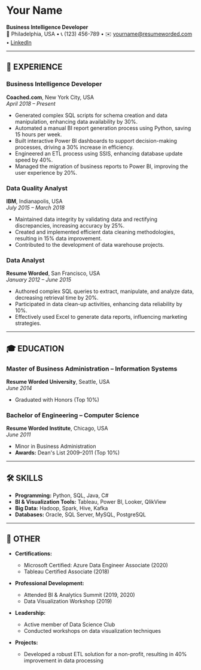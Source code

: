 # **Your Name**  
**Business Intelligence Developer**  
📍 Philadelphia, USA • 📞 (123) 456-789 • ✉️ yourname@resumeworded.com • [LinkedIn](https://linkedin.com/in/your-profile)

---

## 💼 **EXPERIENCE**

### **Business Intelligence Developer**  
**Coached.com**, New York City, USA  
*April 2018 – Present*  
- Generated complex SQL scripts for schema creation and data manipulation, enhancing data availability by 30%.  
- Automated a manual BI report generation process using Python, saving 15 hours per week.  
- Built interactive Power BI dashboards to support decision-making processes, driving a 30% increase in efficiency.  
- Engineered an ETL process using SSIS, enhancing database update speed by 40%.  
- Managed the migration of business reports to Power BI, improving the user experience by 20%.

### **Data Quality Analyst**  
**IBM**, Indianapolis, USA  
*July 2015 – March 2018*  
- Maintained data integrity by validating data and rectifying discrepancies, increasing accuracy by 25%.  
- Created and implemented efficient data cleaning methodologies, resulting in 15% data improvement.  
- Contributed to the development of data warehouse projects.

### **Data Analyst**  
**Resume Worded**, San Francisco, USA  
*January 2012 – June 2015*  
- Authored complex SQL queries to extract, manipulate, and analyze data, decreasing retrieval time by 20%.  
- Participated in data clean-up activities, enhancing data reliability by 10%.  
- Effectively used Excel to generate data reports, influencing marketing strategies.

---

## 🎓 **EDUCATION**

### **Master of Business Administration – Information Systems**  
**Resume Worded University**, Seattle, USA  
*June 2014*  
- Graduated with Honors (Top 10%)

### **Bachelor of Engineering – Computer Science**  
**Resume Worded Institute**, Chicago, USA  
*June 2011*  
- Minor in Business Administration  
- **Awards:** Dean's List 2009–2011 (Top 10%)

---

## 🛠️ **SKILLS**

- **Programming:** Python, SQL, Java, C#  
- **BI & Visualization Tools:** Tableau, Power BI, Looker, QlikView  
- **Big Data:** Hadoop, Spark, Hive, Kafka  
- **Databases:** Oracle, SQL Server, MySQL, PostgreSQL

---

## 📄 **OTHER**

- **Certifications:**  
  - Microsoft Certified: Azure Data Engineer Associate (2020)  
  - Tableau Certified Associate (2018)

- **Professional Development:**  
  - Attended BI & Analytics Summit (2019, 2020)  
  - Data Visualization Workshop (2019)

- **Leadership:**  
  - Active member of Data Science Club  
  - Conducted workshops on data visualization techniques

- **Projects:**  
  - Developed a robust ETL solution for a non-profit, resulting in 40% improvement in data processing